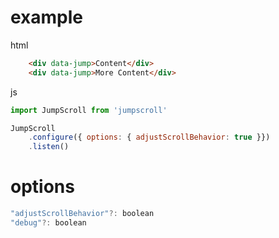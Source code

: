 # example

html
```html
    <div data-jump>Content</div>
    <div data-jump>More Content</div>
```

js
```js
import JumpScroll from 'jumpscroll'

JumpScroll
    .configure({ options: { adjustScrollBehavior: true }})
    .listen()
```

# options

```js
"adjustScrollBehavior"?: boolean
"debug"?: boolean
```